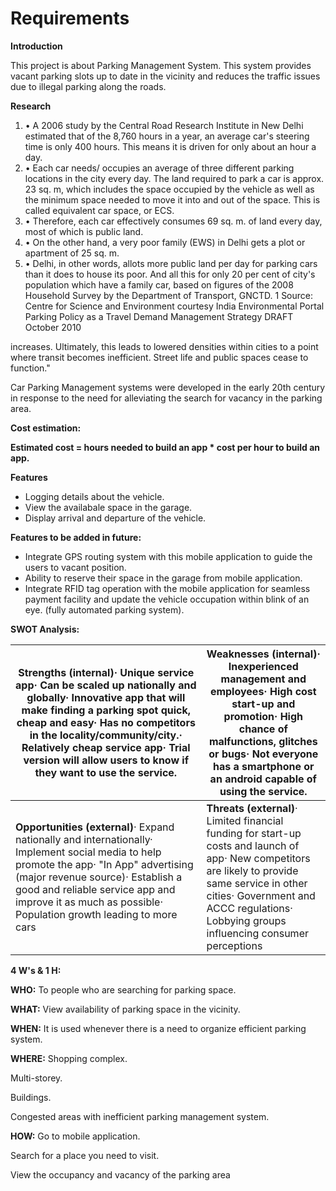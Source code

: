 # **Requirements**

**Introduction**

This project is about Parking Management System. This system provides vacant parking slots up to date in the vicinity and reduces the traffic issues due to illegal parking along the roads.

**Research**

1. • A 2006 study by the Central Road Research Institute in New Delhi estimated that of the 8,760 hours in a year, an average car&#39;s steering time is only 400 hours. This means it is driven for only about an hour a day.
2. • Each car needs/ occupies an average of three different parking locations in the city every day. The land required to park a car is approx. 23 sq. m, which includes the space occupied by the vehicle as well as the minimum space needed to move it into and out of the space. This is called equivalent car space, or ECS.
3. • Therefore, each car effectively consumes 69 sq. m. of land every day, most of which is public land.
4. • On the other hand, a very poor family (EWS) in Delhi gets a plot or apartment of 25 sq. m.
5. • Delhi, in other words, allots more public land per day for parking cars than it does to house its poor. And all this for only 20 per cent of city&#39;s population which have a family car, based on figures of the 2008 Household Survey by the Department of Transport, GNCTD. 1 Source: Centre for Science and Environment courtesy India Environmental Portal Parking Policy as a Travel Demand Management Strategy DRAFT October 2010

increases. Ultimately, this leads to lowered densities within cities to a point where transit becomes inefficient. Street life and public spaces cease to function.&quot;

Car Parking Management systems were developed in the early 20th century in response to the need for alleviating the search for vacancy in the parking area.

**Cost estimation:**

**Estimated cost = hours needed to build an app \* cost per hour to build an app.**

**Features**

- Logging details about the vehicle.
- View the availabale space in the garage.
- Display arrival and departure of the vehicle.

**Features to be added in future:**

- Integrate GPS routing system with this mobile application to guide the users to vacant position.
- Ability to reserve their space in the garage from mobile application.
- Integrate RFID tag operation with the mobile application for seamless payment facility and update the vehicle occupation within blink of an eye. (fully automated parking system).

**SWOT Analysis:**

| **Strengths (internal)**·       Unique service app·       Can be scaled up nationally and globally·       Innovative app that will make finding a parking spot quick, cheap and easy·       Has no competitors in the locality/community/city.·       Relatively cheap service app·       Trial version will allow users to know if they want to use the service. | **Weaknesses (internal)**·       Inexperienced management and employees·       High cost start-up and promotion·       High chance of malfunctions, glitches or bugs·       Not everyone has a smartphone or an android capable of using the service. |
| --- | --- |
| **Opportunities (external)**·       Expand nationally and internationally·       Implement social media to help promote the app·       &quot;In App&quot; advertising (major revenue source)·       Establish a good and reliable service app and improve it as much as possible·       Population growth leading to more cars | **Threats (external)**·       Limited financial funding for start-up costs and launch of app·       New competitors are likely to provide same service in other cities·       Government and ACCC regulations·       Lobbying groups influencing consumer perceptions |

**4 W&#39;s &amp; 1 H:**

**WHO:** To people who are searching for parking space.

**WHAT:** View availability of parking space in the vicinity.

**WHEN:** It is used whenever there is a need to organize efficient parking system.

**WHERE:** Shopping complex.

Multi-storey.

Buildings.

Congested areas with inefficient parking management system.

**HOW:** Go to mobile application.

Search for a place you need to visit.

View the occupancy and vacancy of the parking area